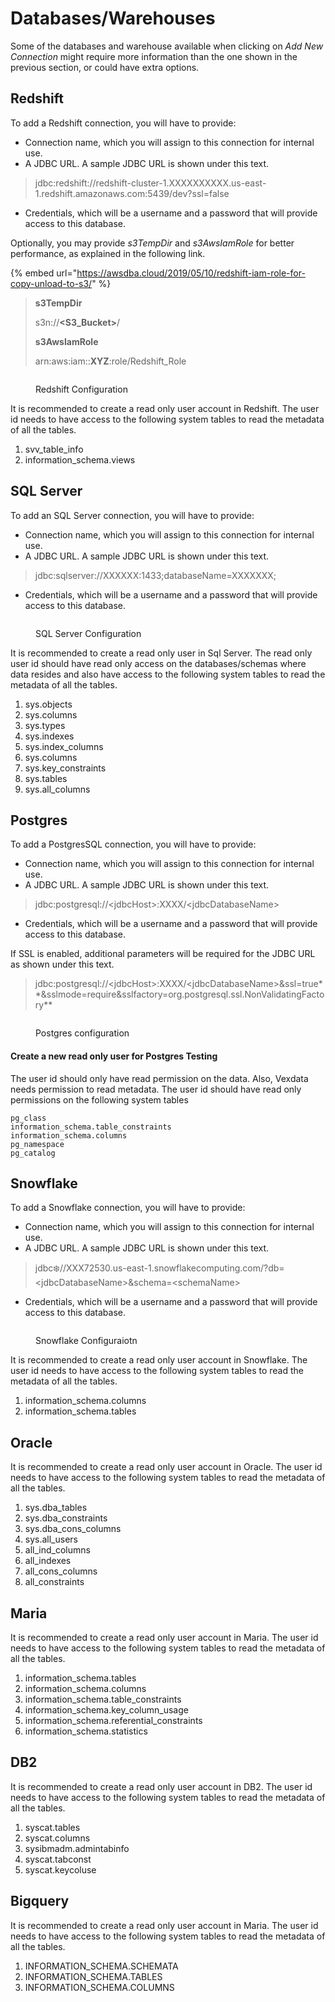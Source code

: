 # Databases/Warehouses

Some of the databases and warehouse available when clicking on _Add New Connection_ might require more information than the one shown in the previous section, or could have extra options.

## Redshift

To add a Redshift connection, you will have to provide:

* Connection name, which you will assign to this connection for internal use.
* A JDBC URL. A sample JDBC URL is shown under this text.

> jdbc:redshift://redshift-cluster-1.XXXXXXXXXX.us-east-1.redshift.amazonaws.com:5439/dev?ssl=false

* Credentials, which will be a username and a password that will provide access to this database.

Optionally, you may provide _s3TempDir_ and _s3AwsIamRole_ for better performance, as explained in the following link.

{% embed url="https://awsdba.cloud/2019/05/10/redshift-iam-role-for-copy-unload-to-s3/" %}

> **s3TempDir**
>
> s3n://**\<S3\_Bucket>**/
>
> **s3AwsIamRole**
>
> arn:aws:iam::**XYZ**:role/Redshift\_Role

<figure><img src="../../../.gitbook/assets/image (72).png" alt=""><figcaption><p>Redshift Configuration</p></figcaption></figure>



It is recommended to create a read only user account in Redshift. The user id needs to have access to the following system tables to read the metadata of all the tables.&#x20;

1. svv\_table\_info
2. information\_schema.views

## SQL Server

To add an SQL Server connection, you will have to provide:

* Connection name, which you will assign to this connection for internal use.
* A JDBC URL. A sample JDBC URL is shown under this text.

> jdbc:sqlserver://XXXXXX:1433;databaseName=XXXXXXX;

* Credentials, which will be a username and a password that will provide access to this database.

<figure><img src="../../../.gitbook/assets/Screenshot (456) (1).png" alt=""><figcaption><p>SQL Server Configuration</p></figcaption></figure>



It is recommended to create a read only user in Sql Server. The read only user id should have read only access on the databases/schemas where data resides and also have access to the following system tables to read the metadata of all the tables.&#x20;

1. sys.objects&#x20;
2. sys.columns&#x20;
3. sys.types&#x20;
4. sys.indexes&#x20;
5. sys.index\_columns&#x20;
6. sys.columns&#x20;
7. sys.key\_constraints&#x20;
8. sys.tables&#x20;
9. sys.all\_columns

## Postgres

To add a PostgresSQL connection, you will have to provide:

* Connection name, which you will assign to this connection for internal use.
* A JDBC URL. A sample JDBC URL is shown under this text.

> jdbc:postgresql://\<jdbcHost>:XXXX/\<jdbcDatabaseName>

* Credentials, which will be a username and a password that will provide access to this database.

If SSL is enabled, additional parameters will be required for the JDBC URL as shown under this text.

> jdbc:postgresql://\<jdbcHost>:XXXX/\<jdbcDatabaseName>\&ssl=true\*\*\&sslmode=require\&sslfactory=org.postgresql.ssl.NonValidatingFactory\*\*

<figure><img src="../../../.gitbook/assets/image (16).png" alt=""><figcaption><p>Postgres configuration</p></figcaption></figure>



#### Create a new read only user for Postgres Testing

The user id should only have read permission on the data. Also, Vexdata needs permission to read metadata. The user id should have read only permissions on the following system tables

```
pg_class
information_schema.table_constraints
information_schema.columns
pg_namespace
pg_catalog
```



## Snowflake

To add a Snowflake connection, you will have to provide:

* Connection name, which you will assign to this connection for internal use.
* A JDBC URL. A sample JDBC URL is shown under this text.

> jdbc:snowflake://XXX72530.us-east-1.snowflakecomputing.com/?db=\<jdbcDatabaseName>\&schema=\<schemaName>

* Credentials, which will be a username and a password that will provide access to this database.

<figure><img src="../../../.gitbook/assets/image (28).png" alt=""><figcaption><p>Snowflake Configuraiotn</p></figcaption></figure>

It is recommended to create a read only user account in Snowflake. The user id needs to have access to the following system tables to read the metadata of all the tables.&#x20;

1. information\_schema.columns
2. information\_schema.tables

## Oracle <a href="#snowflake" id="snowflake"></a>

It is recommended to create a read only user account in Oracle. The user id needs to have access to the following system tables to read the metadata of all the tables.&#x20;

1. sys.dba\_tables
2. sys.dba\_constraints
3. sys.dba\_cons\_columns
4. sys.all\_users
5. all\_ind\_columns
6. all\_indexes
7. all\_cons\_columns
8. all\_constraints

## **Maria**​

It is recommended to create a read only user account in Maria. The user id needs to have access to the following system tables to read the metadata of all the tables.&#x20;

1. information\_schema.tables&#x20;
2. information\_schema.columns&#x20;
3. information\_schema.table\_constraints&#x20;
4. information\_schema.key\_column\_usage&#x20;
5. information\_schema.referential\_constraints&#x20;
6. information\_schema.statistics

## DB2

It is recommended to create a read only user account in DB2. The user id needs to have access to the following system tables to read the metadata of all the tables.&#x20;

1. syscat.tables&#x20;
2. syscat.columns&#x20;
3. sysibmadm.admintabinfo&#x20;
4. syscat.tabconst&#x20;
5. syscat.keycoluse

## Bigquery

It is recommended to create a read only user account in Maria. The user id needs to have access to the following system tables to read the metadata of all the tables.&#x20;

1. INFORMATION\_SCHEMA.SCHEMATA&#x20;
2. INFORMATION\_SCHEMA.TABLES&#x20;
3. INFORMATION\_SCHEMA.COLUMNS

